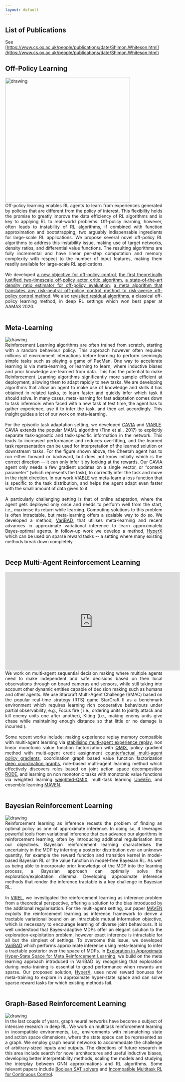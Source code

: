 ```yaml
---
layout: default
---
```


## List of Publications
See [https://www.cs.ox.ac.uk/people/publications/date/Shimon.Whiteson.html](https://www.cs.ox.ac.uk/people/publications/date/Shimon.Whiteson.html)

## Off-Policy Learning 

<img src="https://github.com/oxwhirl/home/blob/master/assets/img/off-policy.png?raw=true" alt="drawing" width=400px/>

<div align="justify"> Off-policy learning enables RL agents to learn from experiences generated by policies that are different from the policy of interest. This flexibility holds the promise to greatly improve the data efficiency of RL algorithms and is key to applying RL to real-world problems. Off-policy learning, however, often leads to instability of RL algorithms, if combined with function approximation and bootstrapping, two arguably indispensable ingredients for large-scale RL applications. We propose several novel off-policy RL algorithms to address this instability issue, making use of target networks, density ratios, and differential value functions. The resulting algorithms are fully incremental and have linear per-step computation and memory complexity with respect to the number of input features, making them readily available for large-scale RL applications. </div>
<br />

<div align="justify"> We developed <a href="https://arxiv.org/abs/1903.11329">a new objective for off-policy control</a>, <a href="https://arxiv.org/abs/1911.04384">the first theoretically justified two-timescale off-policy actor critic algorithm</a>, <a href="https://arxiv.org/abs/2001.11113">a state-of-the-art density ratio estimator for off-policy evaluation</a>, <a href="https://arxiv.org/abs/2004.10888">a meta algorithm that translates any risk-neutral off-policy control method to risk-averse off-policy control method</a>. We also <a href="https://arxiv.org/abs/1905.01072">revisited residual algorithms</a>, a classical off-policy learning method, in deep RL settings which won best paper at AAMAS 2020. </div> 
<br />

## Meta-Learning

<img src="https://github.com/oxwhirl/home/blob/master/assets/img/meta-rl.png?raw=true" alt="drawing"/>


<div align="justify"> Reinforcement Learning algorithms are often trained from scratch, starting with a random behaviour policy. This approach however often requires millions of environment interactions before learning to perform seemingly simple tasks such as playing a game of PacMan. One way to accelerate learning is via meta-learning, or learning to learn, where inductive biases and prior knowledge are learned from data. This has the potential to make Reinforcement Learning algorithms significantly more sample efficient at deployment, allowing them to adapt rapidly to new tasks. We are developing algorithms that allow an agent to make use of knowledge and skills it has obtained in related tasks, to learn faster and quickly infer which task it should solve. In many cases, meta-learning for fast adaptation comes down to task inference: when faced with a new task at test time, the agent has to gather experience, use it to infer the task, and then act accordingly. This insight guides a lot of our work on meta-learning. </div>
<br />

<div align="justify"> For the episodic task adaptation setting, we developed <a href="https://arxiv.org/abs/1810.03642">CAVIA</a> and <a href="https://arxiv.org/abs/1911.13159">VIABLE</a>. CAVIA extends the popular MAML algorithm (Finn et al., 2017) to explicitly separate task-agnostic and task-specific information in the network. This leads to increased performance and reduces overfitting, and the learned task representation can be used for interpretation of the learned solution or downstream tasks. For the figure shown above, the Cheetah agent has to run either forward or backward, but does not know initially which is the correct direction -- it can only infer it by looking at the rewards. Our CAVIA agent only needs a few gradient updates on a single vector, or “context parameter” (which represents the task), to correctly infer the task and move in the right direction. In our work <a href="https://arxiv.org/abs/1911.13159">VIABLE</a> we meta-learn a loss function that is specific to the task distribution, and helps the agent adapt even faster with the small amount of data given to it. </div>
<br />

<div align="justify"> A particularly challenging setting is that of online adaptation, where the agent gets deployed only once and needs to perform well from the start, i.e., maximise its return while learning. Computing solutions to this problem is often intractable, but meta-learning offers a scalable way to do so. We developed a method, <a href="https://arxiv.org/abs/1910.08348">VariBAD</a>, that utilises meta-learning and recent advances in approximate variational inference to learn approximately Bayes-optimal agents. In follow-up work we develop a method, <a href="https://arxiv.org/abs/2010.01062">HyperX</a> which can be used on sparse reward tasks -- a setting where many existing methods break down completely.</div>
<br />

## Deep Multi-Agent Reinforcement Learning

<iframe width="560" height="315" src="https://www.youtube-nocookie.com/embed/Se3txuc5XWQ" title="YouTube video player" frameborder="0" allow="accelerometer; autoplay; clipboard-write; encrypted-media; gyroscope; picture-in-picture" allowfullscreen></iframe>

<div align="justify"> We work on multi-agent sequential decision making where multiple agents need to make independent and safe decisions based on their local observations through on board cameras and sensors, while still taking into account other dynamic entities capable of decision making such as humans and other agents. We use Starcraft Multi-Agent Challenge (SMAC) based on the popular real-time strategy (RTS) game StarCraft II as a benchmark environment which requires learning rich cooperative behaviours under partial observability, e.g., Focus fire ( i.e., ordering units to jointly attack and kill enemy units one after another), Kiting (i.e., making enemy units give chase while maintaining enough distance so that little or no damage is incurred ). </div>
<br />

<div align="justify"> Some recent works include: making experience replay memory compatible with multi-agent learning via <a href="https://arxiv.org/abs/1702.08887">stabilising multi-agent experience replay</a>, non linear monotonic value function factorization with <a href="https://arxiv.org/abs/2003.08839">QMIX</a>, policy gradient method with multi-agent credit assignment <a href="https://arxiv.org/abs/1705.08926">counterfactual multi-agent policy gradients</a>, coordination graph based value function factorization <a href="https://arxiv.org/abs/1910.00091">deep coordination graphs</a>, role-based multi-agent learning method which effectively discovers roles based on joint action space decomposition <a href="https://openreview.net/forum?id=TTUVg6vkNjK">RODE</a>, and learning on non monotonic tasks with monotonic value functions via weighted learning <a href="https://arxiv.org/abs/2006.10800">weighted-QMIX</a>, multi-task learning <a href="https://arxiv.org/abs/2010.02974">UneVEn</a>, and ensemble learning <a href="http://www.cs.ox.ac.uk/people/shimon.whiteson/pubs/mahajannips19.pdf">MAVEN</a>. </div>
<br />

## Bayesian Reinforcement Learning

<img src="https://github.com/oxwhirl/home/blob/master/assets/img/bayesian-rl.png?raw=true" alt="drawing"/>


<div align="justify"> Reinforcement learning as inference recasts the problem of finding an optimal policy as one of approximate inference. In doing so, it leverages powerful tools from variational inference that can advance our algorithms in reinforcement learning, often by introducing additional regularisation into our objectives. Bayesian reinforcement learning characterises the uncertainty in the MDP by inferring a posterior distribution over an unknown quantity, for example the reward function and transition kernel in model-based Bayesian RL or the value function in model-free Bayesian RL. As well as being able to incorporate prior knowledge of the MDP into the learning process, a Bayesian approach can optimally solve the exploration/exploitation dilemma. Developing approximate inference methods that render the inference tractable is a key challenge in Bayesian RL. </div>
<br />

<div align="justify"> In <a href="https://arxiv.org/pdf/1910.07483.pdf">VIREL</a>, we investigated the reinforcement learning as inference problem from a theoretical perspective, offering a solution to the bias introduced by the additional regularisation. For the multi-agent setting, our paper <a href="https://arxiv.org/pdf/1910.07483.pdf">MAVEN</a> exploits the reinforcement learning as inference framework to derive a tractable variational bound on an intractable mutual information objective, which is necessary to encourage learning of diverse joint behaviours. It is well understood that Bayes-adaptive MDPs offer an elegant solution to the exploration-exploitation problem, however exact inference is intractable for all but the simplest of settings. To overcome this issue, we developed <a href="https://arxiv.org/pdf/1910.08348.pdf">VariBAD</a> which performs approximate inference using meta-learning to infer a tractable posterior over the space of MDPs. In <a href="https://arxiv.org/pdf/2010.01062.pdf">Exploration in Approximate Hyper-State Space for Meta Reinforcement Learning</a>, we build on the meta learning approach introduced in VariBAD by recognising that exploration during meta-training is essential to good performance when rewards are sparse. Our proposed solution, <a href="https://arxiv.org/abs/2010.01062">HyperX</a>, uses novel reward bonuses for meta-training to explore in approximate hyper-state space and can solve sparse reward tasks for which existing methods fail. </div>
<br />

## Graph-Based Reinforcement Learning

<img src="https://github.com/oxwhirl/home/blob/master/assets/img/graph-rl.png?raw=true" alt="drawing"/>

<div align="justify"> In the last couple of years, graph neural networks have become a subject of intensive research in deep RL. We work on multitask reinforcement learning in incompatible environments, i.e., environments with mismatching state and action space dimensions, where the state space can be represented as a graph.  We employ graph neural networks to accommodate the challenge of arbitrary-sized inputs and outputs. The directions of future research in this area include search for novel architectures and useful inductive biases, developing better interpretability methods, scaling the models and studying the interplay between GNN approximations and RL algorithms. Some relevant papers include <a href="https://arxiv.org/abs/1909.11830">Boolean SAT solvers</a> and <a href="https://arxiv.org/abs/2010.01856">Incompatible Multitask RL for Continuous Control</a>. </div>
<br />
